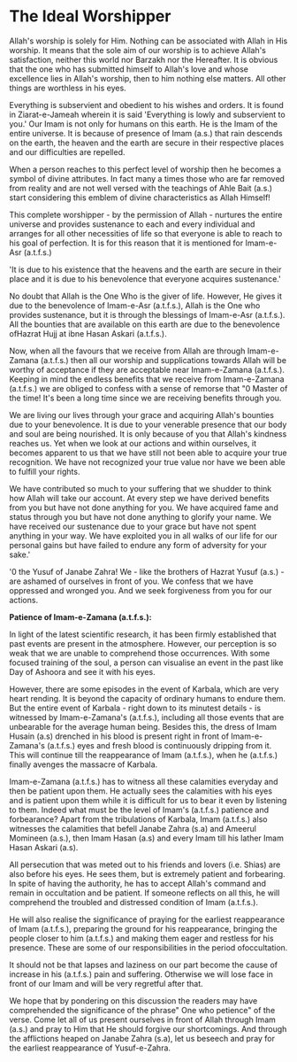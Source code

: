 The Ideal Worshipper
====================

Allah's worship is solely for Him. Nothing can be associated with Allah
in His worship. It means that the sole aim of our worship is to achieve
Allah's satisfaction, neither this world nor Barzakh nor the Hereafter.
It is obvious that the one who has submitted himself to Allah's love and
whose excellence lies in Allah's worship, then to him nothing else
matters. All other things are worthless in his eyes.

Everything is subservient and obedient to his wishes and orders. It is
found in Ziarat-e-Jameah wherein it is said 'Everything is lowly and
subservient to you.' Our Imam is not only for humans on this earth. He
is the Imam of the entire universe. It is because of presence of Imam
(a.s.) that rain descends on the earth, the heaven and the earth are
secure in their respective places and our difficulties are repelled.

When a person reaches to this perfect level of worship then he becomes
a symbol of divine attributes. In fact many a times those who are far
removed from reality and are not well versed with the teachings of Ahle
Bait (a.s.) start considering this emblem of divine characteristics as
Allah Himself!

This complete worshipper - by the permission of Allah - nurtures the
entire universe and provides sustenance to each and every individual and
arranges for all other necessities of life so that everyone is able to
reach to his goal of perfection. It is for this reason that it is
mentioned for Imam-e-Asr (a.t.f.s.)

'It is due to his existence that the heavens and the earth are secure
in their place and it is due to his benevolence that everyone acquires
sustenance.'

No doubt that Allah is the One Who is the giver of life. However, He
gives it due to the benevolence of Imam-e-Asr (a.t.f.s.), Allah is the
One who provides sustenance, but it is through the blessings of
Imam-e-Asr (a.t.f.s.). All the bounties that are available on this earth
are due to the benevolence ofHazrat Hujj at ibne Hasan Askari
(a.t.f.s.).

Now, when all the favours that we receive from Allah are through
Imam-e-Zamana (a.t.f.s.) then all our worship and supplications towards
Allah will be worthy of acceptance if they are acceptable near
Imam-e-Zamana (a.t.f.s.). Keeping in mind the endless benefits that we
receive from Imam-e-Zamana (a.t.f.s.) we are obliged to confess with a
sense of remorse that "0 Master of the time! It's been a long time since
we are receiving benefits through you.

We are living our lives through your grace and acquiring Allah's
bounties due to your benevolence. It is due to your venerable presence
that our body and soul are being nourished. It is only because of you
that Allah's kindness reaches us. Yet when we look at our actions and
within ourselves, it becomes apparent to us that we have still not been
able to acquire your true recognition. We have not recognized your true
value nor have we been able to fulfill your rights.

We have contributed so much to your suffering that we shudder to think
how Allah will take our account. At every step we have derived benefits
from you but have not done anything for you. We have acquired fame and
status through you but have not done anything to glorify your name. We
have received our sustenance due to your grace but have not spent
anything in your way. We have exploited you in all walks of our life for
our personal gains but have failed to endure any form of adversity for
your sake.'

'0 the Yusuf of Janabe Zahra! We - like the brothers of Hazrat Yusuf
(a.s.) - are ashamed of ourselves in front of you. We confess that we
have oppressed and wronged you. And we seek forgiveness from you for our
actions.

**Patience of Imam-e-Zamana (a.t.f.s.):**

In light of the latest scientific research, it has been firmly
established that past events are present in the atmosphere. However, our
perception is so weak that we are unable to comprehend those
occurrences. With some focused training of the soul, a person can
visualise an event in the past like Day of Ashoora and see it with his
eyes.

However, there are some episodes in the event of Karbala, which are
very heart rending. It is beyond the capacity of ordinary humans to
endure them. But the entire event of Karbala - right down to its
minutest details - is witnessed by Imam-e-Zamana's (a.t.f.s.), including
all those events that are unbearable for the average human being.
Besides this, the dress of Imam Husain (a.s) drenched in his blood is
present right in front of Imam-e-Zamana's (a.t.f.s.) eyes and fresh
blood is continuously dripping from it. This will continue till the
reappearance of Imam (a.t.f.s.), when he (a.t.f.s.) finally avenges the
massacre of Karbala.

Imam-e-Zamana (a.t.f.s.) has to witness all these calamities everyday
and then be patient upon them. He actually sees the calamities with his
eyes and is patient upon them while it is difficult for us to bear it
even by listening to them. Indeed what must be the level of Imam's
(a.t.f.s.) patience and forbearance? Apart from the tribulations of
Karbala, Imam (a.t.f.s.) also witnesses the calamities that befell
Janabe Zahra (s.a) and Ameerul Momineen (a.s.), then Imam Hasan (a.s)
and every Imam till his lather Imam Hasan Askari (a.s).

All persecution that was meted out to his friends and lovers (i.e.
Shias) are also before his eyes. He sees them, but is extremely patient
and forbearing. In spite of having the authority, he has to accept
Allah's command and remain in occultation and be patient. If someone
reflects on all this, he will comprehend the troubled and distressed
condition of Imam (a.t.f.s.).

He will also realise the significance of praying for the earliest
reappearance of Imam (a.t.f.s.), preparing the ground for his
reappearance, bringing the people closer to him (a.t.f.s.) and making
them eager and restless for his presence. These are some of our
responsibilities in the period ofoccultation.

It should not be that lapses and laziness on our part become the cause
of increase in his (a.t.f.s.) pain and suffering. Otherwise we will lose
face in front of our Imam and will be very regretful after that.

We hope that by pondering on this discussion the readers may have
comprehended the significance of the phrase" One who petience" of the
verse. Come let all of us present ourselves in front of Allah through
Imam (a.s.) and pray to Him that He should forgive our shortcomings. And
through the afflictions heaped on Janabe Zahra (s.a), let us beseech and
pray for the earliest reappearance of Yusuf-e-Zahra.


